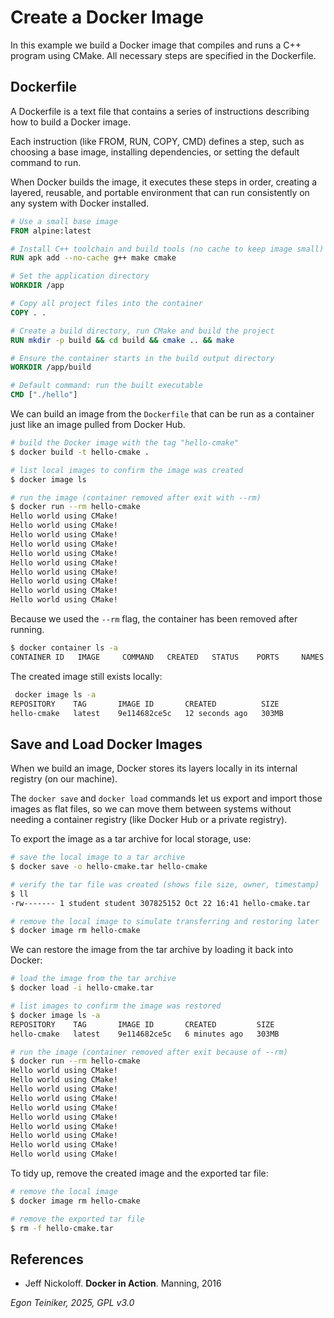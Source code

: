 # Create a Docker Image 

In this example we build a Docker image that compiles and runs a C++ program 
using CMake. All necessary steps are specified in the Dockerfile.


## Dockerfile

A Dockerfile is a text file that contains a series of instructions describing 
how to build a Docker image.

Each instruction (like FROM, RUN, COPY, CMD) defines a step, such as choosing 
a base image, installing dependencies, or setting the default command to run.

When Docker builds the image, it executes these steps in order, creating a 
layered, reusable, and portable environment that can run consistently on 
any system with Docker installed.

```dockerfile
# Use a small base image
FROM alpine:latest

# Install C++ toolchain and build tools (no cache to keep image small)
RUN apk add --no-cache g++ make cmake

# Set the application directory
WORKDIR /app

# Copy all project files into the container
COPY . .

# Create a build directory, run CMake and build the project
RUN mkdir -p build && cd build && cmake .. && make

# Ensure the container starts in the build output directory
WORKDIR /app/build

# Default command: run the built executable
CMD ["./hello"]
```

We can build an image from the `Dockerfile` that can be run as a container 
just like an image pulled from Docker Hub.

```bash
# build the Docker image with the tag "hello-cmake"
$ docker build -t hello-cmake .

# list local images to confirm the image was created
$ docker image ls

# run the image (container removed after exit with --rm)
$ docker run --rm hello-cmake
Hello world using CMake!
Hello world using CMake!
Hello world using CMake!
Hello world using CMake!
Hello world using CMake!
Hello world using CMake!
Hello world using CMake!
Hello world using CMake!
Hello world using CMake!
Hello world using CMake!
```

Because we used the `--rm` flag, the container has been removed after running.

```bash
$ docker container ls -a
CONTAINER ID   IMAGE     COMMAND   CREATED   STATUS    PORTS     NAMES
```

The created image still exists locally:

```bash 
 docker image ls -a                                               
REPOSITORY    TAG       IMAGE ID       CREATED          SIZE
hello-cmake   latest    9e114682ce5c   12 seconds ago   303MB
```

## Save and Load Docker Images 

When we build an image, Docker stores its layers locally in its internal 
registry (on our machine).

The `docker save` and `docker load` commands let us export and import those 
images as flat files, so we can move them between systems without needing a 
container registry (like Docker Hub or a private registry).


To export the image as a tar archive for local storage, use:

```bash
# save the local image to a tar archive
$ docker save -o hello-cmake.tar hello-cmake

# verify the tar file was created (shows file size, owner, timestamp)
$ ll
-rw------- 1 student student 307825152 Oct 22 16:41 hello-cmake.tar

# remove the local image to simulate transferring and restoring later
$ docker image rm hello-cmake
```

We can restore the image from the tar archive by loading it back 
into Docker:

```bash 
# load the image from the tar archive
$ docker load -i hello-cmake.tar

# list images to confirm the image was restored
$ docker image ls -a
REPOSITORY    TAG       IMAGE ID       CREATED         SIZE
hello-cmake   latest    9e114682ce5c   6 minutes ago   303MB

# run the image (container removed after exit because of --rm)
$ docker run --rm hello-cmake
Hello world using CMake!
Hello world using CMake!
Hello world using CMake!
Hello world using CMake!
Hello world using CMake!
Hello world using CMake!
Hello world using CMake!
Hello world using CMake!
Hello world using CMake!
Hello world using CMake!
```

To tidy up, remove the created image and the exported tar file:

```bash
# remove the local image
$ docker image rm hello-cmake

# remove the exported tar file
$ rm -f hello-cmake.tar
```


## References
* Jeff Nickoloff. **Docker in Action**. Manning, 2016 

*Egon Teiniker, 2025, GPL v3.0*
